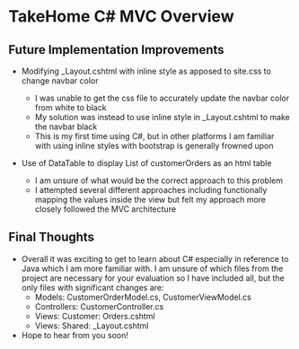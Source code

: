# TakeHome C# MVC Overview 

## Future Implementation Improvements

- Modifying _Layout.cshtml with inline style as apposed to site.css to change navbar color
  - I was unable to get the css file to accurately update the navbar color from white to black 
  - My solution was instead to use inline style in _Layout.cshtml to make the navbar black 
  - This is my first time using C#, but in other platforms I am familiar with using inline styles with bootstrap is generally frowned upon

- Use of DataTable to display List of customerOrders as an html table
  - I am unsure of what would be the correct approach to this problem
  - I attempted several different approaches including functionally mapping the values inside the view but felt my approach more closely followed
  the MVC architecture

## Final Thoughts

- Overall it was exciting to get to learn about C# especially in reference to Java which I am more familiar with. I am unsure of which files from the
project are necessary for your evaluation so I have included all, but the only files with significant changes are:
  - Models: CustomerOrderModel.cs, CustomerViewModel.cs
  - Controllers: CustomerController.cs
  - Views: Customer: Orders.cshtml
  - Views: Shared: _Layout.cshtml
- Hope to hear from you soon! 